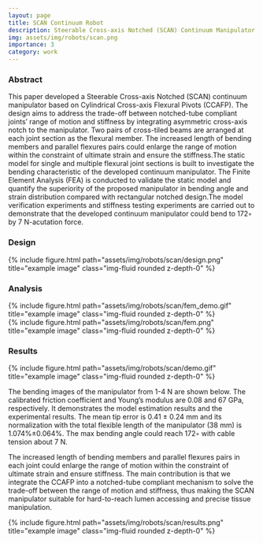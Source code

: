 ```yaml
---
layout: page
title: SCAN Continuum Robot
description: Steerable Cross-axis Notched (SCAN) Continuum Manipulator
img: assets/img/robots/scan.png
importance: 3
category: work
---
```



### Abstract

This paper developed a Steerable Cross-axis Notched (SCAN) continuum manipulator based on Cylindrical Cross-axis Flexural Pivots (CCAFP). The design aims to address the trade-off between notched-tube compliant joints’ range of motion and stiffness by integrating asymmetric cross-axis notch to the manipulator. Two pairs of cross-tiled beams are arranged at each joint section as the flexural member. The increased length of bending members and parallel flexures pairs could enlarge the range of motion within the constraint of ultimate strain and ensure the stiffness.The static model for single and multiple flexural joint sections is built to investigate the bending characteristic of the developed continuum manipulator. The Finite Element Analysis (FEA) is conducted to validate the static model and quantify the superiority of the proposed manipulator in bending angle and strain distribution compared with rectangular notched design.The model verification experiments and stiffness testing experiments are carried out to demonstrate that the developed continuum manipulator could bend to 172◦ by 7 N-acutation force.

### Design

<div class="row">
    <div class="col-sm-2">
    </div> 
    <div class="col-sm-8">
        {% include figure.html path="assets/img/robots/scan/design.png" title="example image" class="img-fluid rounded z-depth-0" %}
    </div>
    <div class="col-sm-2">
    </div> 
</div>

### Analysis
<div class="row">
    <div class="col-sm-5">
        {% include figure.html path="assets/img/robots/scan/fem_demo.gif" title="example image" class="img-fluid rounded z-depth-0" %}
    </div>
    <div class="col-sm-5">
        {% include figure.html path="assets/img/robots/scan/fem.png" title="example image" class="img-fluid rounded z-depth-0" %}
    </div>
</div>


### Results
<div class="row">
    <div class="col-sm-2">
    </div> 
    <div class="col-sm-10">
        {% include figure.html path="assets/img/robots/scan/demo.gif" title="example image" class="img-fluid rounded z-depth-0" %}
    </div>
    <div class="col-sm-2">
    </div> 
</div>

The bending images of the manipulator from 1-4 N are shown below. The calibrated friction coefficient and Young’s modulus are 0.08 and 67 GPa, respectively. It demonstrates the model estimation results and the experimental results. The mean tip error is 0.41 ± 0.24 mm and its normalization with the total flexible length of the manipulator (38 mm) is 1.074%±0.064%. The max bending angle could reach 172◦ with cable tension about 7 N. 

The increased length of bending members and parallel flexures pairs in each joint could enlarge the range of motion within the constraint of ultimate strain and ensure stiffness. The main contribution is that we integrate the CCAFP into a notched-tube compliant mechanism to solve the trade-off between the range of motion and stiffness, thus making the SCAN manipulator suitable for hard-to-reach lumen accessing and precise tissue manipulation.

<div class="row">
    <div class="col-sm-2">
    </div> 
    <div class="col-sm-8">
        {% include figure.html path="assets/img/robots/scan/results.png" title="example image" class="img-fluid rounded z-depth-0" %}
    </div>
    <div class="col-sm-2">
    </div> 
</div>